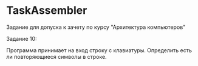 # TaskAssembler
Задание для допуска к зачету по курсу "Архитектура компьютеров"

Задание 10:

Программа принимает на вход строку с клавиатуры. Определить есть ли повторяющиеся символы в строке.
